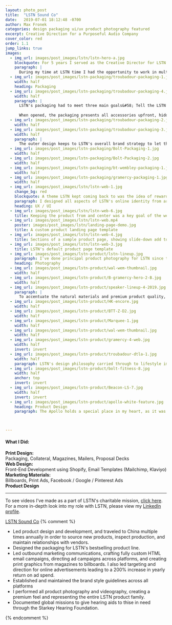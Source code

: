 ```yaml
---
layout: photo_post
title:  "LSTN Sound Co"
date:   2019-07-01 18:12:48 -0700
author: Max Fronek
categories: design packaging ui/ux product photography featured
excerpt: Creative Direction for a Purposeful Audio Company
cover_color: red
order: 1.1
jump_links: true
images:
  - img_url: images/post_images/lstn/lstn-hero-a.jpg
    blockquote: For 5 years I served as the Creative Director for LSTN Sound Co. During that time I led all design efforts both internally as well as for global partnerships with Delta Air Lines, Chivas Regal, Spotify, and more. 
    paragraph: |
      During my time at LSTN time I had the opportunity to work in multiple areas of design. Some highlights of my work are listed here&#58;
  - img_url: images/post_images/lstn-packaging/troubadour-packaging-1.jpg
    width: half  
    heading: Packaging
  - img_url: images/post_images/lstn-packaging/troubadour-packaging-4.jpg
    width: half
    paragraph: |
      LSTN's packaging had to meet three main goals&#58; Tell the LSTN story of giving hearing aids, present the product and accessories in an appealing, compact manner, and maintain a clean, direct style that allowed the product to stand out.
      
      When opened, the packaging presents all accessories upfront, hidden under the branded microfibre travel bag. A small magazine-quality insert book is provided, not only offering instructions for use but telling the LSTN brand story and encouraging users to leave a review and share their purchase on social media.      
  - img_url: images/post_images/lstn-packaging/troubadour-packaging-2.jpg
    width: half
  - img_url: images/post_images/lstn-packaging/troubadour-packaging-3.jpg
    width: half
    paragraph: |
      The outer design keeps to LSTN's overall brand strategy to let the product stand on its own, using white backgrounds and minimal typography / graphical elements, letting the product stand out. A spot UV finish further sets the product apart from the rest of the packaging.
  - img_url: images/post_images/lstn-packaging/Bolt-Packaging-1.jpg
    width: half
  - img_url: images/post_images/lstn-packaging/Bolt-Packaging-2.jpg
    width: half
  - img_url: images/post_images/lstn-packaging/bt-wembley-packaging-1.jpg
    width: half    
  - img_url: images/post_images/lstn-packaging/gramercy-packaging-1.jpg
    width: half   
  - img_url: images/post_images/lstn/lstn-web-1.jpg
    change_bg: red
    blockquote: A theme LSTN kept coming back to was the idea of rewarding the customer — if someone was taking the time to browse the online store, they should be presented with new and deeper information at every opportunity.
    paragraph: I designed all aspects of LSTN's online identity from art direction to UI, and coded the theme from scratch in Shopify. The main goals were to echo their packaging design on the product pages, incorporate imagery and video as much as possible, and to ensure there was a clear user goal or call to action at all times. 
    heading: UX / UI  
  - img_url: images/post_images/lstn/lstn-web-6.jpg
    title: Keeping the product from and center was a key goal of the website
  - img_url: images/post_images/lstn/lstn-web.mp4
    poster: images/post_images/lstn/landing-page-demo.jpg
    title: A custom product landing page template
  - img_url: images/post_images/lstn/lstn-web-4.jpg  
    title: Sections of a sample product page, showing slide-down add to cart button
  - img_url: images/post_images/lstn/lstn-web-3.jpg 
    title: LSTN's default product page template  
  - img_url: images/post_images/lstn-product/lstn-lineup.jpg
    paragraph: I've done principal product photography for LSTN since the founding of the company in 2013, when I shot their pre-launch product photos. My photography has been used in almost every way possible since then from packaging and ecommerce to full-size billboards. I continue to produce all visual content for the brand.
    heading: Photography
  - img_url: images/post_images/lstn-product/wal-wem-thumbnail.jpg
    width: half 
  - img_url: images/post_images/lstn-product/B-gramercy-hero-2-B.jpg
    width: half
  - img_url: images/post_images/lstn-product/speaker-lineup-4-2019.jpg
    paragraph: |
      To accentuate the natural materials and premium product quality, LSTN's photography uses a pure white background and removes all distractions from the image. This allows the product to set itself apart in a sea of plastic headphones.
  - img_url: images/post_images/lstn-product/HK-encore.jpg
    width: half
  - img_url: images/post_images/lstn-product/BTT-Z-D2.jpg
    width: half
  - img_url: images/post_images/lstn-product/Marquee-1.jpg
    width: half
  - img_url: images/post_images/lstn-product/wal-wem-thumbnail.jpg
    width: half    
  - img_url: images/post_images/lstn-product/gramercy-4-web.jpg
    width: half
    invert: invert
  - img_url: images/post_images/lstn-product/troubadour-dtla-1.jpg
    width: half    
    paragraph: LSTN's design philosophy carried through to lifestyle imagery, emphasizing a clean midcentury-inspired aesthetic. Adding just a little L.A. flair was key, but as always, the product was the priority.
  - img_url: images/post_images/lstn-product/bolt-fitness-8.jpg
    width: half
    anchor: top
    invert: invert
  - img_url: images/post_images/lstn-product/Beacon-LS-7.jpg
    width: half   
    invert: invert
  - img_url: images/post_images/lstn-product/apollo-white-feature.jpg
    heading: Product Design
    paragraph: The Apollo holds a special place in my heart, as it was the first product I helped to design while working full-time for LSTN. Though manufacturing difficulties forced us to stop producing the Apollo after only a short time, the speaker received <a title="Gizmodo used my photography in this review of the Apollo" href="https://gizmodo.com/buy-this-wooden-speaker-help-a-deaf-person-hear-1756948892" target="_blank">rave reviews</a> for both its looks and sound quality.

      

---
```


#### What I Did:

**Print Design:**  
Packaging, Collateral, Magazines, Mailers, Proposal Decks  
**Web Design:**  
Front-End Development using Shopify, Email Templates (Mailchimp, Klaviyo)  
**Marketing Materials:**  
Billboards, Print Ads, Facebook / Google / Pinterest Ads  
**Product Design**  

***

To see videos I've made as a part of LSTN's charitable mission, [click here](/lstn-mission "LSTN Documentary Filming"). For a more in-depth look into my role with LSTN, please view my [LinkedIn profile](https://linkedin.com/in/maxfronek "Max Fronek on LinkedIn").

[LSTN Sound Co](http://lstnsound.co)
{% comment %}
<ul><li>Led product design and development, and traveled to China multiple times annually in order to source new products, inspect production, and maintain relationships with vendors.</li><li>Designed the packaging for LSTN's bestselling product line.</li><li>Led outbound marketing communications, crafting fully custom HTML email campaigns, directing ad campaigns across platforms, and creating print graphics from magazines to billboards. I also led targeting and direction for online advertisements leading to a 200% increase in yearly return on ad spend.</li><li>Established and maintained the brand style guidelines across all platforms</li><li>I performed all product photography and videography, creating a premium feel and representing the entire LSTN product family.</li><li>Documented global missions to give hearing aids to thise in need through the Starkey Hearing Foundation.</li></ul> {% endcomment %}

